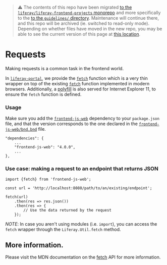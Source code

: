 > :warning: The contents of this repo have been migrated [to the `liferay/liferay-frontend-projects` monorepo](https://github.com/liferay/liferay-frontend-projects) and more specifically to the [to the `guidelines/` directory](https://github.com/liferay/liferay-frontend-projects/tree/master/guidelines). Maintenance will continue there, and this repo will be archived (ie. switched to read-only mode). Depending on whether files have moved in the new repo, you may be able to see the current version of this page at [this location](https://github.com/liferay/liferay-frontend-projects/tree/master/guidelines/dxp/requests.md).

# Requests

Making requests is a common task in the frontend world.

In [`liferay-portal`](https://github.com/liferay/liferay-portal/), we provide the [`fetch`](https://github.com/liferay/liferay-portal/blob/0b6a12f3b3dad0cb001b15e396cd46f586c96df5/modules/apps/frontend-js/frontend-js-web/src/main/resources/META-INF/resources/liferay/util/fetch.es.js) function which is a very thin wrapper on top of the existing [`fetch`](https://developer.mozilla.org/en-US/docs/Web/API/Fetch_API) function implemented in modern browsers. Additionally, a [polyfill](https://github.com/liferay/liferay-portal/blob/0b6a12f3b3dad0cb001b15e396cd46f586c96df5/modules/apps/frontend-compatibility/frontend-compatibility-ie/build.gradle#L351) is also served for Internet Explorer 11, to ensure the `fetch` function is defined.

### Usage

Make sure you add the [`frontend-js-web`](https://github.com/liferay/liferay-portal/tree/0b6a12f3b3dad0cb001b15e396cd46f586c96df5/modules/apps/frontend-js/frontend-js-web) dependency to your `package.json` file, and that the version corresponds to the one declared in the [`frontend-js-web/bnd.bnd`](https://github.com/liferay/liferay-portal/blob/0b6a12f3b3dad0cb001b15e396cd46f586c96df5/modules/apps/frontend-js/frontend-js-web/bnd.bnd#L3) file.

```
"dependencies": {
	...
	"frontend-js-web": "4.0.0",
	...
},
```

### Use case: making a request to an endpoint that returns JSON

```
import {fetch} from 'frontend-js-web';

const url = 'http://localhost:8080/path/to/an/existing/endpoint';

fetch(url)
	.then(res => res.json())
	.then(res => {
		// Use the data returned by the request
	});
```

_NOTE_: In case you aren't using modules (i.e. `import`), you can access the `fetch` wrapper through the `Liferay.Util.fetch` method.

## More information.

Please visit the MDN documentation on the [fetch](https://developer.mozilla.org/en-US/docs/Web/API/Fetch_API) API for more information.
